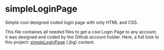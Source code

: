 # simpleLoginPage
Simple cool designed coded login page with only HTML and CSS.

This file containes all needed files to get a cool Login Page to any account, it was designed and coded by the Github account holder. Here, a full look to this project: [simpleLoginPage](https://user-images.githubusercontent.com/74983759/162840784-68f05776-1c07-4381-8f50-7cd4884712a8.png) (.jbg) content.
